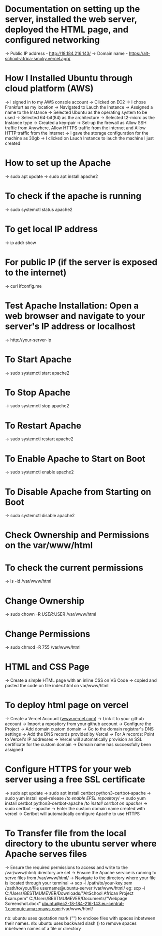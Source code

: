 # Documentation on setting up the server, installed the web server, deployed the HTML page, and configured networking

-> Public IP address - http://18.184.216.143/
-> Domain name - https://alt-school-africa-smoky.vercel.app/

# How I Installed Ubuntu through cloud platform (AWS)
-> I signed in to my AWS console account
-> Clicked on EC2
-> I chose Frankfurt as my location
-> Navigated to Lauch the Instance
-> Assigned a name to the Instance
-> Selected Ubuntu as the operating system to be used
-> Selected 64-bit(84) as the architecture
-> Selected t2-micro as the Instance type
-> Created a key-pair
-> Set-up the firewall as Allow SSH traffic from Anywhere, Allow HTTPS traffic from the internet and Allow HTTP traffic from the internet
-> I gave the storage configuration for the machine as 30gb
-> I clicked on Lauch Instance to lauch the machine I just created

# How to set up the Apache
-> sudo apt update
-> sudo apt install apache2
# To check if the apache is running
-> sudo systemctl status apache2
# To get local IP address
-> ip addr show
# For public IP (if the server is exposed to the internet)
-> curl ifconfig.me
# Test Apache Installation: Open a web browser and navigate to your server's IP address or localhost
-> http://your-server-ip
# To Start Apache
-> sudo systemctl start apache2
# To Stop Apache
-> sudo systemctl stop apache2
# To Restart Apache
-> sudo systemctl restart apache2
# To Enable Apache to Start on Boot
-> sudo systemctl enable apache2
# To Disable Apache from Starting on Boot
-> sudo systemctl disable apache2

# Check Ownership and Permissions on the var/www/html

# To check the current permissions
-> ls -ld /var/www/html
# Change Ownership
-> sudo chown -R $USER:$USER /var/www/html
# Change Permissions
-> sudo chmod -R 755 /var/www/html


# HTML and CSS Page
-> Create a simple HTML page with an inline CSS on VS Code
-> copied and pasted the code on file index.html on var/www/html

# To deploy html page on vercel
-> Create a Vercel Account (www.vercel.com)
-> Link it to your github account
-> Import a repository from your github account
-> Configure the Project
-> Add domain custom domain
-> Go to the domain registrar's DNS settings
-> Add the DNS records provided by Vercel
-> For A records: Point to Vercel's IP addresses
-> Vercel will automatically provision an SSL certificate for the custom domain
-> Domain name has successfully been assigned

# Configure HTTPS for your web server using a free SSL certificate
-> sudo apt update
-> sudo apt install certbot python3-certbot-apache
-> sudo yum install epel-release /*to enable EPEL repository*/
-> sudo yum install certbot python3-certbot-apache /*to install certbot on apache*/
-> sudo certbot --apache
-> Enter the custom domain name created with vercel
-> Certbot will automatically configure Apache to use HTTPS


# To Transfer file from the local directory to the ubuntu server where Apache serves files
-> Ensure the required permissions to access and write to the /var/www/html/ directory are set
-> Ensure the Apache service is running to serve files from /var/www/html/
-> Navigate to the directory where your file is located through your terminal
-> scp -i /path/to/your-key.pem /path/to/your/file username@ubuntu-server:/var/www/html/
eg: scp -i C:/Users/BESTMUMEVER/Downloads/"AltSchool African Project Exam.pem" C:/Users/BESTMUMEVER/Documents/"Webpage Screenshot.docx" ubuntu@ec2-18-184-216-143.eu-central-1.compute.amazonaws.com:/var/www/html/

nb: ubuntu uses quotation mark ("") to enclose files with spaces inbetween their names.
nb: ubuntu uses backward slash (\) to remove spaces inbetween names of a file or directory 
